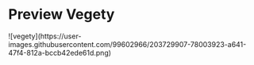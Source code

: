 <h1>Preview Vegety</h1>
![vegety](https://user-images.githubusercontent.com/99602966/203729907-78003923-a641-47f4-812a-bccb42ede61d.png)
